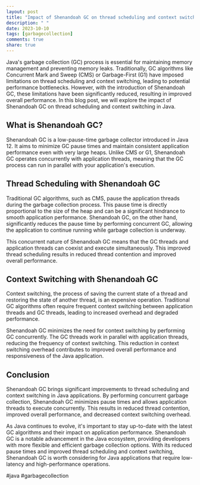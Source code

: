 ```yaml
---
layout: post
title: "Impact of Shenandoah GC on thread scheduling and context switching in Java"
description: " "
date: 2023-10-10
tags: [garbagecollection]
comments: true
share: true
---
```


Java's garbage collection (GC) process is essential for maintaining memory management and preventing memory leaks. Traditionally, GC algorithms like Concurrent Mark and Sweep (CMS) or Garbage-First (G1) have imposed limitations on thread scheduling and context switching, leading to potential performance bottlenecks. However, with the introduction of Shenandoah GC, these limitations have been significantly reduced, resulting in improved overall performance. In this blog post, we will explore the impact of Shenandoah GC on thread scheduling and context switching in Java.

## What is Shenandoah GC?

Shenandoah GC is a low-pause-time garbage collector introduced in Java 12. It aims to minimize GC pause times and maintain consistent application performance even with very large heaps. Unlike CMS or G1, Shenandoah GC operates concurrently with application threads, meaning that the GC process can run in parallel with your application's execution.

## Thread Scheduling with Shenandoah GC

Traditional GC algorithms, such as CMS, pause the application threads during the garbage collection process. This pause time is directly proportional to the size of the heap and can be a significant hindrance to smooth application performance. Shenandoah GC, on the other hand, significantly reduces the pause time by performing concurrent GC, allowing the application to continue running while garbage collection is underway.

This concurrent nature of Shenandoah GC means that the GC threads and application threads can coexist and execute simultaneously. This improved thread scheduling results in reduced thread contention and improved overall performance.

## Context Switching with Shenandoah GC

Context switching, the process of saving the current state of a thread and restoring the state of another thread, is an expensive operation. Traditional GC algorithms often require frequent context switching between application threads and GC threads, leading to increased overhead and degraded performance.

Shenandoah GC minimizes the need for context switching by performing GC concurrently. The GC threads work in parallel with application threads, reducing the frequency of context switching. This reduction in context switching overhead contributes to improved overall performance and responsiveness of the Java application.

## Conclusion

Shenandoah GC brings significant improvements to thread scheduling and context switching in Java applications. By performing concurrent garbage collection, Shenandoah GC minimizes pause times and allows application threads to execute concurrently. This results in reduced thread contention, improved overall performance, and decreased context switching overhead.

As Java continues to evolve, it's important to stay up-to-date with the latest GC algorithms and their impact on application performance. Shenandoah GC is a notable advancement in the Java ecosystem, providing developers with more flexible and efficient garbage collection options. With its reduced pause times and improved thread scheduling and context switching, Shenandoah GC is worth considering for Java applications that require low-latency and high-performance operations.

#java #garbagecollection